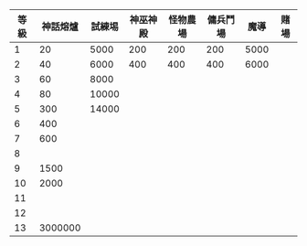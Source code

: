 
| 等級 | 神話熔爐 |  試練埸  | 神巫神殿 | 怪物農場 | 傭兵鬥場 |   魔導   |   賭場   |
| ---  | -------- | -------- | -------- | -------- | -------- | -------- | -------- |
|  1   |       20 |   5000   |      200 |      200 |      200 |     5000 |          |
|  2   |       40 |   6000   |      400 |      400 |      400 |     6000 |          |
|  3   |       60 |   8000   |          |          |          |          |          |
|  4   |       80 |  10000   |          |          |          |          |          |
|  5   |      300 |  14000   |          |          |          |          |          |
|  6   |      400 |          |          |          |          |          |          | 
|  7   |      600 |          |          |          |          |          |          |
|  8   |          |          |          |          |          |          |          |
|  9   |     1500 |          |          |          |          |          |          |
| 10   |     2000 |          |          |          |          |          |          |
| 11   |          |          |          |          |          |          |          |
| 12   |          |          |          |          |          |          |          |
| 13   |  3000000 |          |          |          |          |          |          |
